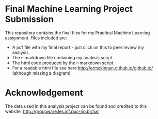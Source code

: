 # Final Machine Learning Project Submission
This repository contains the final files for my Practical Machine Learning assignment. Files included are:  
* A pdf file with my final report - just click on this to peer review my analysis  
* The r-markdown file containing my analysis script  
* The html code produced by the r-markdown script  
* For a readable html file see here http://ermckinnon.github.io/github.io/  (although missing a diagram)

# Acknowledgement
The data used in this analysis project can be found and credited to this website: http://groupware.les.inf.puc-rio.br/har


